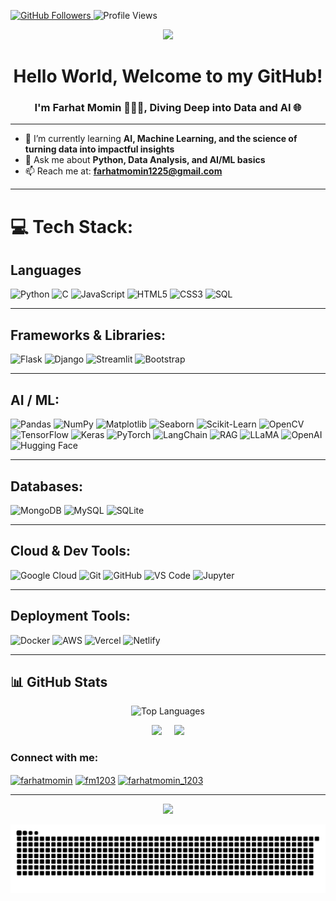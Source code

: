 <p align="left">
  <a href="https://github.com/farhat-1203">
    <img src="https://img.shields.io/github/followers/farhat-1203?label=Follow&style=social" alt="GitHub Followers"/>
  </a>
  <img src="https://komarev.com/ghpvc/?username=farhat-1203&color=blue" alt="Profile Views"/>
</p>


<p align="center">
  <img src="https://readme-typing-svg.demolab.com/?lines=Transforming+Ideas+into+Code;Building+Smart+Solutions+with+AI&center=true&width=500&height=25">
</p>


<h1 align="center">Hello World, Welcome to my GitHub!</h1>
<h3 align="center">I'm Farhat Momin 👩🏻‍💻, Diving Deep into Data and AI 🌐</h3>

---

- 🌱 I’m currently learning **AI, Machine Learning, and the science of turning data into impactful insights**
- 💬 Ask me about **Python, Data Analysis, and AI/ML basics**
- 📫 Reach me at: **farhatmomin1225@gmail.com**

---

# 💻 Tech Stack:


## Languages  

![Python](https://img.shields.io/badge/python-%2314354C.svg?style=plastic&logo=python&logoColor=white)
![C](https://img.shields.io/badge/c-%2300599C.svg?style=plastic&logo=c&logoColor=white)
![JavaScript](https://img.shields.io/badge/javascript-%23323330.svg?style=plastic&logo=javascript&logoColor=%23F7DF1E)
![HTML5](https://img.shields.io/badge/html5-%23E34F26.svg?style=plastic&logo=html5&logoColor=white)
![CSS3](https://img.shields.io/badge/css3-%231572B6.svg?style=plastic&logo=css3&logoColor=white)
![SQL](https://img.shields.io/badge/sql-%2307405e.svg?style=plastic&logo=sqlite&logoColor=white)


---

## Frameworks & Libraries:

![Flask](https://img.shields.io/badge/flask-%23000.svg?style=plastic&logo=flask&logoColor=white)
![Django](https://img.shields.io/badge/django-%23092E20.svg?style=plastic&logo=django&logoColor=white)
![Streamlit](https://img.shields.io/badge/streamlit-%23FF4B4B.svg?style=plastic&logo=streamlit&logoColor=white)
![Bootstrap](https://img.shields.io/badge/bootstrap-%238511FA.svg?style=plastic&logo=bootstrap&logoColor=white)

---

## AI / ML:

![Pandas](https://img.shields.io/badge/Pandas-%23150458.svg?style=plastic&logo=pandas&logoColor=white)
![NumPy](https://img.shields.io/badge/Numpy-%23013243.svg?style=plastic&logo=numpy&logoColor=white)
![Matplotlib](https://img.shields.io/badge/Matplotlib-%230076B8.svg?style=plastic&logo=plotly&logoColor=white)
![Seaborn](https://img.shields.io/badge/Seaborn-%230E4D92.svg?style=plastic&logoColor=white)
![Scikit-Learn](https://img.shields.io/badge/Scikit--Learn-%23F7931E.svg?style=plastic&logo=scikitlearn&logoColor=white)
![OpenCV](https://img.shields.io/badge/OpenCV-%23white.svg?style=plastic&logo=opencv&logoColor=green)
![TensorFlow](https://img.shields.io/badge/TensorFlow-%23FF6F00.svg?style=plastic&logo=TensorFlow&logoColor=white)
![Keras](https://img.shields.io/badge/Keras-%23D00000.svg?style=plastic&logo=keras&logoColor=white)
![PyTorch](https://img.shields.io/badge/PyTorch-%23EE4C2C.svg?style=plastic&logo=pytorch&logoColor=white)
![LangChain](https://img.shields.io/badge/LangChain-%23000000.svg?style=plastic&logoColor=white)
![RAG](https://img.shields.io/badge/RAG_Model-%23A020F0.svg?style=plastic&logoColor=white)
![LLaMA](https://img.shields.io/badge/LLaMA-%232c2c2c.svg?style=plastic&logoColor=white)
![OpenAI](https://img.shields.io/badge/OpenAI-%23444444.svg?style=plastic&logo=openai&logoColor=white)
![Hugging Face](https://img.shields.io/badge/HuggingFace-%23FFBF00.svg?style=plastic&logo=huggingface&logoColor=black)

---

## Databases:

![MongoDB](https://img.shields.io/badge/MongoDB-%234ea94b.svg?style=plastic&logo=mongodb&logoColor=white)
![MySQL](https://img.shields.io/badge/mysql-4479A1.svg?style=plastic&logo=mysql&logoColor=white)
![SQLite](https://img.shields.io/badge/sqlite-%2307405e.svg?style=plastic&logo=sqlite&logoColor=white)

---

## Cloud & Dev Tools:

![Google Cloud](https://img.shields.io/badge/GoogleCloud-%234285F4.svg?style=plastic&logo=google-cloud&logoColor=white)
![Git](https://img.shields.io/badge/git-%23F05033.svg?style=plastic&logo=git&logoColor=white)
![GitHub](https://img.shields.io/badge/github-%23181717.svg?style=plastic&logo=github&logoColor=white)
![VS Code](https://img.shields.io/badge/VS%20Code-%23007ACC.svg?style=plastic&logo=visual-studio-code&logoColor=white)
![Jupyter](https://img.shields.io/badge/jupyter-%23F37626.svg?style=plastic&logo=jupyter&logoColor=white)

---

## Deployment Tools:
![Docker](https://img.shields.io/badge/docker-%230db7ed.svg?style=plastic&logo=docker&logoColor=white)
![AWS](https://img.shields.io/badge/AWS-%23FF9900.svg?style=plastic&logo=amazon-aws&logoColor=white)
![Vercel](https://img.shields.io/badge/vercel-%23000000.svg?style=plastic&logo=vercel&logoColor=white)
![Netlify](https://img.shields.io/badge/netlify-%2300C7B7.svg?style=plastic&logo=netlify&logoColor=white)


---

## 📊 GitHub Stats

<p align="center">
  <img src="https://github-readme-stats.vercel.app/api/top-langs?username=farhat-1203&show_icons=true&locale=en&layout=compact&theme=radical" alt="Top Languages" width="400"/>
</p>

<p align="center">
  <img src="https://github-readme-stats.vercel.app/api?username=farhat-1203&show_icons=true&theme=radical" width="400"/>
  &nbsp;&nbsp;&nbsp;
  <img src="https://github-readme-streak-stats.herokuapp.com/?user=farhat-1203&theme=radical" width="400"/>
</p>




<h3 align="left">Connect with me:</h3>
<p align="left">
<a href="https://linkedin.com/in/farhatmomin" target="blank"><img align="center" src="https://raw.githubusercontent.com/rahuldkjain/github-profile-readme-generator/master/src/images/icons/Social/linked-in-alt.svg" alt="farhatmomin" height="30" width="40" /></a>
<a href="https://kaggle.com/fm1203" target="blank"><img align="center" src="https://raw.githubusercontent.com/rahuldkjain/github-profile-readme-generator/master/src/images/icons/Social/kaggle.svg" alt="fm1203" height="30" width="40" /></a>
<a href="https://www.leetcode.com/farhatmomin_1203" target="blank"><img align="center" src="https://raw.githubusercontent.com/rahuldkjain/github-profile-readme-generator/master/src/images/icons/Social/leet-code.svg" alt="farhatmomin_1203" height="30" width="40" /></a>
</p>

---


<p align="center">
  <img src="https://capsule-render.vercel.app/api?type=waving&color=gradient&height=60&section=footer"/>
</p>

<!-- Center the Snake GIF -->
<p align="center">
  <img src="https://github.com/farhat-1203/farhat-1203/blob/output/github-snake-dark.svg" alt="snake gif">
</p>
